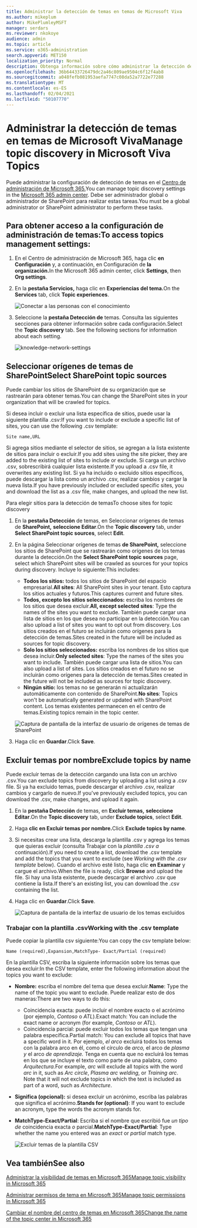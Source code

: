 ```yaml
---
title: Administrar la detección de temas en temas de Microsoft Viva
ms.author: mikeplum
author: MikePlumleyMSFT
manager: serdars
ms.reviewer: nkokoye
audience: admin
ms.topic: article
ms.service: o365-administration
search.appverid: MET150
localization_priority: Normal
description: Obtenga información sobre cómo administrar la detección de temas en Temas de Microsoft Viva.
ms.openlocfilehash: 36b64433726479dc2a46c809ae9504c6f12f4ab8
ms.sourcegitcommit: a048fefb081953aefa7747c08da52a7722e77288
ms.translationtype: MT
ms.contentlocale: es-ES
ms.lasthandoff: 02/04/2021
ms.locfileid: "50107770"
---
```

# <a name="manage-topic-discovery-in-microsoft-viva-topics"></a><span data-ttu-id="0b64d-103">Administrar la detección de temas en temas de Microsoft Viva</span><span class="sxs-lookup"><span data-stu-id="0b64d-103">Manage topic discovery in Microsoft Viva Topics</span></span>

<span data-ttu-id="0b64d-104">Puede administrar la configuración de detección de temas en el [Centro de administración de Microsoft 365.](https://admin.microsoft.com)</span><span class="sxs-lookup"><span data-stu-id="0b64d-104">You can manage topic discovery settings in the [Microsoft 365 admin center](https://admin.microsoft.com).</span></span> <span data-ttu-id="0b64d-105">Debe ser administrador global o administrador de SharePoint para realizar estas tareas.</span><span class="sxs-lookup"><span data-stu-id="0b64d-105">You must be a global administrator or SharePoint administrator to perform these tasks.</span></span>

## <a name="to-access-topics-management-settings"></a><span data-ttu-id="0b64d-106">Para obtener acceso a la configuración de administración de temas:</span><span class="sxs-lookup"><span data-stu-id="0b64d-106">To access topics management settings:</span></span>

1. <span data-ttu-id="0b64d-107">En el Centro de administración de Microsoft 365, haga clic **en Configuración** y, a continuación, en Configuración de **la organización.**</span><span class="sxs-lookup"><span data-stu-id="0b64d-107">In the Microsoft 365 admin center, click **Settings**, then **Org settings**.</span></span>
2. <span data-ttu-id="0b64d-108">En la **pestaña Servicios,** haga clic en **Experiencias del tema.**</span><span class="sxs-lookup"><span data-stu-id="0b64d-108">On the **Services** tab, click **Topic experiences**.</span></span>

    ![Conectar a las personas con el conocimiento](../media/admin-org-knowledge-options-completed.png) 

3. <span data-ttu-id="0b64d-110">Seleccione la **pestaña Detección de** temas. Consulta las siguientes secciones para obtener información sobre cada configuración.</span><span class="sxs-lookup"><span data-stu-id="0b64d-110">Select the **Topic discovery** tab. See the following sections for information about each setting.</span></span>

    ![knowledge-network-settings](../media/knowledge-network-settings-topic-discovery.png) 

## <a name="select-sharepoint-topic-sources"></a><span data-ttu-id="0b64d-112">Seleccionar orígenes de temas de SharePoint</span><span class="sxs-lookup"><span data-stu-id="0b64d-112">Select SharePoint topic sources</span></span>

<span data-ttu-id="0b64d-113">Puede cambiar los sitios de SharePoint de su organización que se rastrearán para obtener temas.</span><span class="sxs-lookup"><span data-stu-id="0b64d-113">You can change the SharePoint sites in your organization that will be crawled for topics.</span></span>

<span data-ttu-id="0b64d-114">Si desea incluir o excluir una lista específica de sitios, puede usar la siguiente plantilla .csv:</span><span class="sxs-lookup"><span data-stu-id="0b64d-114">If you want to include or exclude a specific list of sites, you can use the following .csv template:</span></span>

``` csv
Site name,URL
```

<span data-ttu-id="0b64d-115">Si agrega sitios mediante el selector de sitios, se agregan a la lista existente de sitios para incluir o excluir.</span><span class="sxs-lookup"><span data-stu-id="0b64d-115">If you add sites using the site picker, they are added to the existing list of sites to include or exclude.</span></span> <span data-ttu-id="0b64d-116">Si carga un archivo .csv, sobrescribirá cualquier lista existente.</span><span class="sxs-lookup"><span data-stu-id="0b64d-116">If you upload a .csv file, it overwrites any existing list.</span></span> <span data-ttu-id="0b64d-117">Si ya ha incluido o excluido sitios específicos, puede descargar la lista como un archivo .csv, realizar cambios y cargar la nueva lista.</span><span class="sxs-lookup"><span data-stu-id="0b64d-117">If you have previously included or excluded specific sites, you and download the list as a .csv file, make changes, and upload the new list.</span></span>

<span data-ttu-id="0b64d-118">Para elegir sitios para la detección de temas</span><span class="sxs-lookup"><span data-stu-id="0b64d-118">To choose sites for topic discovery</span></span>

1. <span data-ttu-id="0b64d-119">En la **pestaña Detección** de temas, en Seleccionar orígenes de temas de **SharePoint,** **seleccione Editar**.</span><span class="sxs-lookup"><span data-stu-id="0b64d-119">On the **Topic discovery** tab, under **Select SharePoint topic sources**, select **Edit**.</span></span>
2. <span data-ttu-id="0b64d-120">En la página Seleccionar orígenes de temas **de SharePoint,** seleccione los sitios de SharePoint que se rastrearán como orígenes de los temas durante la detección.</span><span class="sxs-lookup"><span data-stu-id="0b64d-120">On the **Select SharePoint topic sources** page, select which SharePoint sites will be crawled as sources for your topics during discovery.</span></span> <span data-ttu-id="0b64d-121">Incluye lo siguiente:</span><span class="sxs-lookup"><span data-stu-id="0b64d-121">This includes:</span></span>
    - <span data-ttu-id="0b64d-122">**Todos los sitios:** todos los sitios de SharePoint del espacio empresarial.</span><span class="sxs-lookup"><span data-stu-id="0b64d-122">**All sites**: All SharePoint sites in your tenant.</span></span> <span data-ttu-id="0b64d-123">Esto captura los sitios actuales y futuros.</span><span class="sxs-lookup"><span data-stu-id="0b64d-123">This captures current and future sites.</span></span>
    - <span data-ttu-id="0b64d-124">**Todos, excepto los sitios seleccionados:** escriba los nombres de los sitios que desea excluir.</span><span class="sxs-lookup"><span data-stu-id="0b64d-124">**All, except selected sites**: Type the names of the sites you want to exclude.</span></span>  <span data-ttu-id="0b64d-125">También puede cargar una lista de sitios en los que desea no participar en la detección.</span><span class="sxs-lookup"><span data-stu-id="0b64d-125">You can also upload a list of sites you want to opt out from discovery.</span></span> <span data-ttu-id="0b64d-126">Los sitios creados en el futuro se incluirán como orígenes para la detección de temas.</span><span class="sxs-lookup"><span data-stu-id="0b64d-126">Sites created in the future will be included as sources for topic discovery.</span></span> 
    - <span data-ttu-id="0b64d-127">**Solo los sitios seleccionados:** escriba los nombres de los sitios que desea incluir.</span><span class="sxs-lookup"><span data-stu-id="0b64d-127">**Only selected sites**: Type the names of the sites you want to include.</span></span> <span data-ttu-id="0b64d-128">También puede cargar una lista de sitios.</span><span class="sxs-lookup"><span data-stu-id="0b64d-128">You can also upload a list of sites.</span></span> <span data-ttu-id="0b64d-129">Los sitios creados en el futuro no se incluirán como orígenes para la detección de temas.</span><span class="sxs-lookup"><span data-stu-id="0b64d-129">Sites created in the future will not be included as sources for topic discovery.</span></span>
    - <span data-ttu-id="0b64d-130">**Ningún sitio:** los temas no se generarán ni actualizarán automáticamente con contenido de SharePoint.</span><span class="sxs-lookup"><span data-stu-id="0b64d-130">**No sites**: Topics won't be automatically generated or updated with SharePoint content.</span></span> <span data-ttu-id="0b64d-131">Los temas existentes permanecen en el centro de temas.</span><span class="sxs-lookup"><span data-stu-id="0b64d-131">Existing topics remain in the topic center.</span></span>

    ![Captura de pantalla de la interfaz de usuario de orígenes de temas de SharePoint](../media/k-manage-select-topic-source.png)
   
3. <span data-ttu-id="0b64d-133">Haga clic en **Guardar**.</span><span class="sxs-lookup"><span data-stu-id="0b64d-133">Click **Save**.</span></span>

## <a name="exclude-topics-by-name"></a><span data-ttu-id="0b64d-134">Excluir temas por nombre</span><span class="sxs-lookup"><span data-stu-id="0b64d-134">Exclude topics by name</span></span>

<span data-ttu-id="0b64d-135">Puede excluir temas de la detección cargando una lista con un archivo .csv.</span><span class="sxs-lookup"><span data-stu-id="0b64d-135">You can exclude topics from discovery by uploading a list using a .csv file.</span></span> <span data-ttu-id="0b64d-136">Si ya ha excluido temas, puede descargar el archivo .csv, realizar cambios y cargarlo de nuevo.</span><span class="sxs-lookup"><span data-stu-id="0b64d-136">If you've previously excluded topics, you can download the .csv, make changes, and upload it again.</span></span>

1. <span data-ttu-id="0b64d-137">En la **pestaña Detección** de temas, en **Excluir temas,** **seleccione Editar**.</span><span class="sxs-lookup"><span data-stu-id="0b64d-137">On the **Topic discovery** tab, under **Exclude topics**, select **Edit**.</span></span>
2. <span data-ttu-id="0b64d-138">Haga **clic en Excluir temas por nombre.**</span><span class="sxs-lookup"><span data-stu-id="0b64d-138">Click **Exclude topics by name**.</span></span>
3. <span data-ttu-id="0b64d-139">Si necesitas crear una lista, descarga la plantilla .csv y agrega los temas que quieras excluir (consulta Trabajar con la *plantilla .csv a* continuación).</span><span class="sxs-lookup"><span data-stu-id="0b64d-139">If you need to create a list, download the .csv template and add the topics that you want to exclude (see *Working with the .csv template* below).</span></span> <span data-ttu-id="0b64d-140">Cuando el archivo esté listo, haga clic **en Examinar** y cargue el archivo.</span><span class="sxs-lookup"><span data-stu-id="0b64d-140">When the file is ready, click **Browse** and upload the file.</span></span> <span data-ttu-id="0b64d-141">Si hay una lista existente, puede descargar el archivo .csv que contiene la lista.</span><span class="sxs-lookup"><span data-stu-id="0b64d-141">If there's an existing list, you can download the .csv containing the list.</span></span>
4. <span data-ttu-id="0b64d-142">Haga clic en **Guardar**.</span><span class="sxs-lookup"><span data-stu-id="0b64d-142">Click **Save**.</span></span>

    ![Captura de pantalla de la interfaz de usuario de los temas excluidos](../media/km-manage-exclude-topics.png)

### <a name="working-with-the-csv-template"></a><span data-ttu-id="0b64d-144">Trabajar con la plantilla .csv</span><span class="sxs-lookup"><span data-stu-id="0b64d-144">Working with the .csv template</span></span>

<span data-ttu-id="0b64d-145">Puede copiar la plantilla csv siguiente:</span><span class="sxs-lookup"><span data-stu-id="0b64d-145">You can copy the csv template below:</span></span>

``` csv
Name (required),Expansion,MatchType- Exact/Partial (required)
```

<span data-ttu-id="0b64d-146">En la plantilla CSV, escriba la siguiente información sobre los temas que desea excluir:</span><span class="sxs-lookup"><span data-stu-id="0b64d-146">In the CSV template, enter the following information about the topics you want to exclude:</span></span>

- <span data-ttu-id="0b64d-147">**Nombre:** escriba el nombre del tema que desea excluir.</span><span class="sxs-lookup"><span data-stu-id="0b64d-147">**Name**: Type the name of the topic you want to exclude.</span></span> <span data-ttu-id="0b64d-148">Puede realizar esto de dos maneras:</span><span class="sxs-lookup"><span data-stu-id="0b64d-148">There are two ways to do this:</span></span>
    - <span data-ttu-id="0b64d-149">Coincidencia exacta: puede incluir el nombre exacto o el acrónimo (por ejemplo, *Contoso* o *ATL*).</span><span class="sxs-lookup"><span data-stu-id="0b64d-149">Exact match: You can include the exact name or acronym (for example, *Contoso* or *ATL*).</span></span>
    - <span data-ttu-id="0b64d-150">Coincidencia parcial: puede excluir todos los temas que tengan una palabra específica.</span><span class="sxs-lookup"><span data-stu-id="0b64d-150">Partial match: You can exclude all topics that have a specific word in it.</span></span>  <span data-ttu-id="0b64d-151">Por ejemplo, *el arco* excluirá  todos los temas con la palabra arco en él, como el círculo de *arco,* el arco de *plasma y* el arco *de aprendizaje.* Tenga en cuenta que no excluirá los temas en los que se incluye el texto como parte de una palabra, como *Arquitectura*.</span><span class="sxs-lookup"><span data-stu-id="0b64d-151">For example, *arc* will exclude all topics with the word *arc* in it, such as *Arc circle*, *Plasma arc welding*, or *Training arc*. Note that it will not exclude topics in which the text is included as part of a word, such as *Architecture*.</span></span>
- <span data-ttu-id="0b64d-152">**Significa (opcional):** si desea excluir un acrónimo, escriba las palabras que significa el acrónimo.</span><span class="sxs-lookup"><span data-stu-id="0b64d-152">**Stands for (optional)**: If you want to exclude an acronym, type the words the acronym stands for.</span></span>
- <span data-ttu-id="0b64d-153">**MatchType-Exact/Partial**: Escriba si el nombre que escribió fue *un tipo de* coincidencia exacta *o* parcial.</span><span class="sxs-lookup"><span data-stu-id="0b64d-153">**MatchType-Exact/Partial**: Type whether the name you entered was an *exact* or *partial* match type.</span></span>

    ![Excluir temas de la plantilla CSV](../media/exclude-topics-csv.png) 

## <a name="see-also"></a><span data-ttu-id="0b64d-155">Vea también</span><span class="sxs-lookup"><span data-stu-id="0b64d-155">See also</span></span>

[<span data-ttu-id="0b64d-156">Administrar la visibilidad de temas en Microsoft 365</span><span class="sxs-lookup"><span data-stu-id="0b64d-156">Manage topic visibility in Microsoft 365</span></span>](topic-experiences-knowledge-rules.md)

[<span data-ttu-id="0b64d-157">Administrar permisos de tema en Microsoft 365</span><span class="sxs-lookup"><span data-stu-id="0b64d-157">Manage topic permissions in Microsoft 365</span></span>](topic-experiences-user-permissions.md)

[<span data-ttu-id="0b64d-158">Cambiar el nombre del centro de temas en Microsoft 365</span><span class="sxs-lookup"><span data-stu-id="0b64d-158">Change the name of the topic center in Microsoft 365</span></span>](topic-experiences-administration.md)
